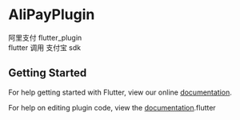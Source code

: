 # AliPayPlugin

阿里支付 flutter_plugin <br>
flutter 调用 支付宝 sdk

## Getting Started

For help getting started with Flutter, view our online
[documentation](https://flutter.io/).

For help on editing plugin code, view the [documentation](https://.io/platform-plugins/#edit-code).flutter

